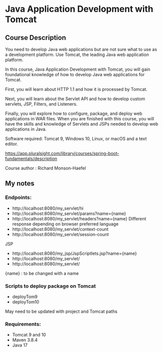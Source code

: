 # Java Application Development with Tomcat
## Course Description

You need to develop Java web applications but are not sure what to use as a development platform.
Use Tomcat, the leading Java web application platform.

In this course, Java Application Development with Tomcat, you will gain foundational knowledge of how to develop
Java web applications for Tomcat.

First, you will learn about HTTP 1.1 and how it is processed by Tomcat.

Next, you will learn about the Servlet API and how to develop custom servlets, JSP, Filters, and Listeners.

Finally, you will explore how to configure, package, and deploy web applications in WAR files.
When you are finished with this course, you will have the skills and knowledge of Servlets and JSPs needed to
develop web applications in Java.

Software required: Tomcat 9, Windows 10, Linux, or macOS and a text editor.

https://app.pluralsight.com/library/courses/spring-boot-fundamentals/description

Course author : Richard Monson-Haefel

## My notes
### Endpoints:
* http://localhost:8080/my_servlet/hi
* http://localhost:8080/my_servlet/params?name={name}
* http://localhost:8080/my_servlet/headers?name={name} Different response depending on browser preferred language
* http://localhost:8080/my_servlet/context-count
* http://localhost:8080/my_servlet/session-count

JSP
* http://localhost:8080/my_jsp/JspScriptlets.jsp?name={name}
* http://localhost:8080/my_servlet/
* http://localhost:8080/my_servlet/

{name} : to be changed with a name

### Scripts to deploy package on Tomcat
* deployTom9
* deployTom10

May need to be updated with project and Tomcat paths  

### Requirements:
* Tomcat 9 and 10
* Maven 3.8.4
* Java 17